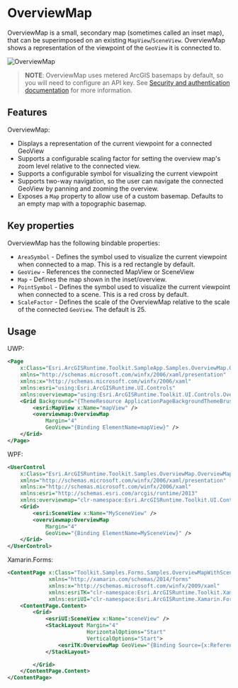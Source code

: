 # OverviewMap

OverviewMap is a small, secondary map (sometimes called an inset map), that can be superimposed on an existing `MapView`/`SceneView`. OverviewMap shows a representation of the viewpoint of the `GeoView` it is connected to.

![OverviewMap](https://user-images.githubusercontent.com/29742178/121975740-34f07000-cd37-11eb-9162-462925cb3fe7.png)

> **NOTE**: OverviewMap uses metered ArcGIS basemaps by default, so you will need to configure an API key. See [Security and authentication documentation](https://developers.arcgis.com/documentation/mapping-apis-and-services/security/#api-keys) for more information.

## Features

OverviewMap:

- Displays a representation of the current viewpoint for a connected GeoView
- Supports a configurable scaling factor for setting the overview map's zoom level relative to the connected view.
- Supports a configurable symbol for visualizing the current viewpoint
- Supports two-way navigation, so the user can navigate the connected GeoView by panning and zooming the overview.
- Exposes a `Map` property to allow use of a custom basemap. Defaults to an empty map with a topographic basemap.

## Key properties

OverviewMap has the following bindable properties:

- `AreaSymbol` - Defines the symbol used to visualize the current viewpoint when connected to a map. This is a red rectangle by default.
- `GeoView` - References the connected MapView or SceneView
- `Map` - Defines the map shown in the inset/overview.
- `PointSymbol` - Defines the symbol used to visualize the current viewpoint when connected to a scene. This is a red cross by default.
- `ScaleFactor` - Defines the scale of the OverviewMap relative to the scale of the connected `GeoView`. The default is 25.

## Usage

UWP:

```xml
<Page
    x:Class="Esri.ArcGISRuntime.Toolkit.SampleApp.Samples.OverviewMap.OverviewMapSample"
    xmlns="http://schemas.microsoft.com/winfx/2006/xaml/presentation"
    xmlns:x="http://schemas.microsoft.com/winfx/2006/xaml"
    xmlns:esri="using:Esri.ArcGISRuntime.UI.Controls"
    xmlns:overviewmap="using:Esri.ArcGISRuntime.Toolkit.UI.Controls.OverviewMap">
    <Grid Background="{ThemeResource ApplicationPageBackgroundThemeBrush}">
        <esri:MapView x:Name="mapView" />
        <overviewmap:OverviewMap
            Margin="4"
            GeoView="{Binding ElementName=mapView}" />
    </Grid>
</Page>
```

WPF:

```xml
<UserControl
    x:Class="Esri.ArcGISRuntime.Toolkit.Samples.OverviewMap.OverviewMapWithSceneSample"
    xmlns="http://schemas.microsoft.com/winfx/2006/xaml/presentation"
    xmlns:x="http://schemas.microsoft.com/winfx/2006/xaml"
    xmlns:esri="http://schemas.esri.com/arcgis/runtime/2013"
    xmlns:overviewmap="clr-namespace:Esri.ArcGISRuntime.Toolkit.UI.Controls.OverviewMap;assembly=Esri.ArcGISRuntime.Toolkit">
    <Grid>
        <esri:SceneView x:Name="MySceneView" />
        <overviewmap:OverviewMap
            Margin="4"
            GeoView="{Binding ElementName=MySceneView}" />
    </Grid>
</UserControl>
```

Xamarin.Forms:

```xml
<ContentPage x:Class="Toolkit.Samples.Forms.Samples.OverviewMapWithSceneSample"
             xmlns="http://xamarin.com/schemas/2014/forms"
             xmlns:x="http://schemas.microsoft.com/winfx/2009/xaml"
             xmlns:esriTK="clr-namespace:Esri.ArcGISRuntime.Toolkit.Xamarin.Forms;assembly=Esri.ArcGISRuntime.Toolkit.Xamarin.Forms"
             xmlns:esriUI="clr-namespace:Esri.ArcGISRuntime.Xamarin.Forms;assembly=Esri.ArcGISRuntime.Xamarin.Forms">
    <ContentPage.Content>
        <Grid>
            <esriUI:SceneView x:Name="sceneView" />
            <StackLayout Margin="4"
                         HorizontalOptions="Start"
                         VerticalOptions="Start">
                <esriTK:OverviewMap GeoView="{Binding Source={x:Reference sceneView}}" />
            </StackLayout>

        </Grid>
    </ContentPage.Content>
</ContentPage>
```